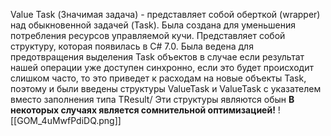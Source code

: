 Value Task (Значимая задача) - представляет собой оберткой (wrapper) над обыкновенной задачей (Task). Была создана для уменьшения потребления ресурсов управляемой кучи.
Представляет собой структуру, которая появилась в C# 7.0. Была ведена для предотвращения выделения Task  объектов в  случае если результат нашей операции уже доступен синхронно, если это будет происходит слишком часто, то это приведет к расходам на новые объекты Task, поэтому и были введены  структуры ValueTask и ValueTask с указателем вместо заполнения типа TResult/ Эти структуры являются обын
**В некоторых случаях является сомнительной оптимизацией!**
![[GOM_4uMwfPdiDQ.png]]